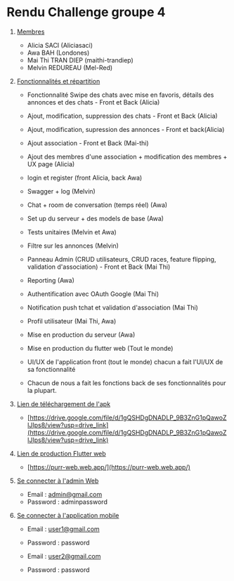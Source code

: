 # Rendu Challenge groupe 4 

1. [Membres](#membres)
   - Alicia SACI (Aliciasaci)
   - Awa BAH (Londones)
   - Mai Thi TRAN DIEP (maithi-trandiep)
   - Melvin REDUREAU (Mel-Red)

2. [Fonctionnalités et répartition](#fonctionnalités-et-répartition)
   - Fonctionnalité Swipe des chats avec mise en favoris, détails des annonces et des chats - Front et Back (Alicia)
   - Ajout, modification, suppression des chats  - Front et Back (Alicia)
   - Ajout, modification, supression des annonces - Front et back(Alicia)
   - Ajout association - Front et Back (Mai-thi)
   - Ajout des membres d'une association + modification des membres + UX page (Alicia)
   - login et register (front Alicia, back Awa)
   - Swagger + log (Melvin)
   - Chat + room de conversation (temps réel) (Awa)
   - Set up du serveur + des models de base (Awa)
   - Tests unitaires (Melvin et Awa)
   - Filtre sur les annonces (Melvin)
   - Panneau Admin (CRUD utilisateurs, CRUD races, feature flipping, validation d'association) - Front et Back (Mai Thi)
   - Reporting (Awa)
   - Authentification avec OAuth Google (Mai Thi)
   - Notification push tchat et validation d'association (Mai Thi)
   - Profil utilisateur (Mai Thi, Awa)
   
   - Mise en production du serveur (Awa)
   - Mise en production du flutter web (Tout le monde)
   - UI/UX de l'application front (tout le monde) chacun a fait l'UI/UX de sa fonctionnalité
   - Chacun de nous a fait les fonctions back de ses fonctionnalités pour la plupart.

3. [Lien de téléchargement de l'apk](#dowload_apk)
   - [https://drive.google.com/file/d/1gQSHDgDNADLP_9B3ZnG1pQawoZlJIps8/view?usp=drive_link](https://drive.google.com/file/d/1gQSHDgDNADLP_9B3ZnG1pQawoZlJIps8/view?usp=drive_link)

4. [Lien de production Flutter web](#lien-de-production-flutter-web)
   - [https://purr-web.web.app/](https://purr-web.web.app/)

5. [Se connecter à l'admin Web](#se-connecter-à-ladmin-web)
   - Email : admin@gmail.com
   - Password : adminpassword

6. [Se connecter à l'application mobile](#se-connecter-à-lapplication-mobile)
   - Email : user1@gmail.com
   - Password : password

   - Email : user2@gmail.com
   - Password : password
